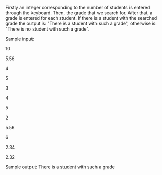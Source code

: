 Firstly an integer corresponding to the number of students is entered through the keyboard. Then, the grade that we search for. After that, a grade is entered for each student.
If there is a student with the searched grade the output is: "There is a student with such a grade", otherwise is: "There is no student with such a grade".

Sample input: 

10 

5.56 

4

5 

3 

4 

5 

2 

5.56

6 

2.34

2.32

Sample output: There is a student with such a grade
